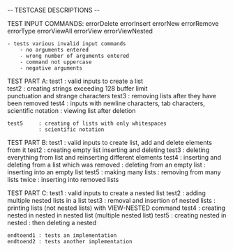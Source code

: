 -- TESTCASE DESCRIPTIONS --

TEST INPUT COMMANDS: 
    errorDelete
    errorInsert
    errorNew
    errorRemove
    errorType
    errorViewAll
    errorView 
    errorViewNested
    
    - tests various invalid input commands
        - no arguments entered
        - wrong number of arguments entered 
        - command not uppercase 
        - negative arguments 

TEST PART A: 
    test1     : valid inputs to create a list                 
    test2     : creating strings exceeding 128 buffer limit    
                punctuation and strange characters
    test3     : removing lists after they have been removed 
    test4     : inputs with newline characters, tab characters, scientific notation 
              : viewing list after deletion 

    test5     : creating of lists with only whitespaces
              : scientific notation 

TEST PART B: 
    test1     : valid inputs to create list, add and delete elements from it
    test2     : creating empty list inserting and deleting 
    test3     : deleting everything from list and reinserting different elements 
    test4     : inserting and deleting from a list which was removed 
              : deleting from an empty list 
              : inserting into an empty list 
    test5     : making many lists
              : removing from many lists twice 
              : inserting into removed lists

TEST PART C: 
    test1     : valid inputs to create a nested list 
    test2     : adding multiple nested lists in a list
    test3     : removal and insertion of nested lists 
              : printing lists (not nested lists) with VIEW-NESTED command
    test4     : creating nested in nested in nested list (multiple nested list)
    test5     : creating nested in nested
              : then deleting a nested 

    endtoend1 : tests an implementation 
    endtoend2 : tests another implementation 